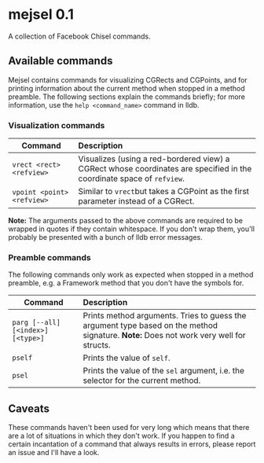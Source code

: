 # mejsel 0.1
A collection of Facebook Chisel commands.

## Available commands
Mejsel contains commands for visualizing CGRects and CGPoints, and for
printing information about the current method when stopped in a method preamble. The following sections explain the commands briefly; for more information, use the `help <command_name>` command in lldb.

### Visualization commands

| Command | Description |
|---------------|:-----------------|
| `vrect <rect> <refview>` | Visualizes (using a red-bordered view) a CGRect whose coordinates are specified in the coordinate space of `refview`.
| `vpoint <point> <refview>`| Similar to `vrect`but takes a CGPoint as the first parameter instead of a CGRect.

**Note:** The arguments passed to the above commands are required to be wrapped in quotes if they contain whitespace. If you don't wrap them, you'll probably be presented with a bunch of lldb error messages.

### Preamble commands
The following commands only work as expected when stopped in a method preamble, e.g. a Framework method that you don't have the symbols for.

| Command | Description |
|---------------|:-----------------|
| `parg [--all] [<index>] [<type>]` | Prints method arguments. Tries to guess the argument type based on the method signature. **Note:** Does not work very well for structs.
| `pself`| Prints the value of `self`.
| `psel` | Prints the value of the `sel` argument, i.e. the selector for the current method.

## Caveats

These commands haven't been used for very long which means that there are a lot of situations in which they don't work. If you happen to find a certain incantation of a command that always results in errors, please report an issue and I'll have a look.
